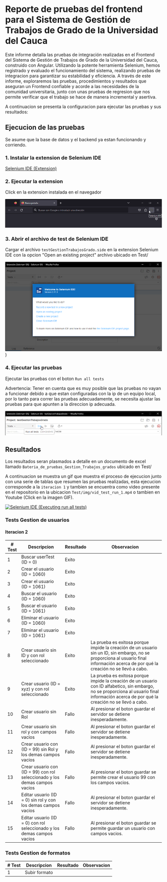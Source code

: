 # Reporte de pruebas del frontend para el Sistema de Gestión de Trabajos de Grado de la Universidad del Cauca
Este informe detalla las pruebas de integración realizadas en el Frontend
del Sistema de Gestión de Trabajos de Grado de la Universidad del Cauca,
construido con Angular.
Utilizando la potente herramienta Selenium,
hemos registrado y evaluado el funcionamiento del sistema,
realizando pruebas de integracion para garantizar su estabilidad y eficiencia.
A través de este informe,
exploraremos las pruebas,
procedimientos y resultados que aseguran un Frontend confiable y acorde a las necesidades de la comunidad universitaria,
junto con unas pruebas de regresion que nos permite verificar que el trabajo se hace de manera incremental y asertiva.

A continuacion se presenta la configuracion para ejecutar las pruebas y sus resultados:

## Ejecucion de las pruebas
Se asume que la base de datos y el backend ya estan funcionando y corriendo.

### 1. Instalar la extension de Selenium IDE
[Selenium IDE (Extension)](https://www.selenium.dev/selenium-ide/)

### 2. Ejecutar la extension
Click en la extension instalada en el navegador

![Selenium IDE (extension)](Test/img/Selenium_IDE_extension.png)

### 3. Abrir el archivo de test de Selenium IDE
Cargar el archivo `testGestionTrabajosGrado.side` en la extension Selenium IDE
con la opcion "Open an existing project" archivo ubicado en Test/

![Selenium IDE (Welcome)](Test/img/Selenium_IDE_welcome.png))

### 4. Ejecutar las pruebas
Ejecutar las pruebas con el boton `Run all tests`

Advertencia: Tener en cuenta que es muy posible que las pruebas no vayan a funcionar
debido a que estan configuradas con la ip de un equipo local,
por lo tanto para correr las pruebas adecuadamente,
se necesita ajustar las pruebas para que apunten a la direccion ip adecuada.

![Selenium IDE (Run all tests)](Test/img/Selenium_IDE_tests.png)


## Resultados
Los resultados seran plasmados a detalle en un documento de excel llamado
`Bateria_de_pruebas_Gestion_Trabajos_grados` ubicado en Test/

A continuacion se muestra un gif que muestra el proceso de ejecucion junto con una serie de tablas que resumen las pruebas realizadas, esta ejecucion corresponde a la `iteracion 1` y tambien se encuentra como video presente en el repositorio en la ubicacion `Test/img/vid_test_run_1.mp4` o tambien en Youtube (Click en la imagen GIF).

[![Selenium IDE (Executing run all tests)](Test/img/gif_test_run_1.gif)](https://www.youtube.com/embed/OEZgHWcUAYk)

### **Tests Gestion de usuarios**

#### Iteracion 2
| # Test | Descripcion | Resultado | Observacion |
|--------|-------------|-----------|-----------|
| 1 | Buscar userTest (ID = 0) | Exito ||
| 2 | Crear el usuario (ID = 1060) | Exito ||
| 3 | Crear el usuario (ID = 1061) | Exito ||
| 4 | Buscar el usuario (ID = 1060) | Exito ||
| 5 | Buscar el usuario (ID = 1061) | Exito ||
| 6 | Eliminar el usuario (ID = 1060) | Exito ||
| 7 | Eliminar el usuario (ID = 1061) | Exito ||
| 8 | Crear usuario sin ID y con rol seleccionado | Exito | La prueba es exitosa porque impide la creación de un usuario sin un ID, sin embargo, no se proporciona al usuario final información acerca de por qué la creación no se llevó a cabo. |
| 9 | Crear usuario (ID = xyz) y con rol seleccionado | Exito | La prueba es exitosa porque impide la creación de un usuario con ID alfabetico, sin embargo, no se proporciona al usuario final información acerca de por qué la creación no se llevó a cabo. |
| 10 | Crear usuario sin  Rol | Fallo | Al presionar el boton guardar el servidor se detiene inesperadamente. |
| 11 | Crear usuario sin rol y con campos vacios | Fallo | Al presionar el boton guardar el servidor se detiene inesperadamente. |
| 12 | Crear usuario con (ID = 99) sin Rol y los demas campos vacios | Fallo | Al presionar el boton guardar el servidor se detiene inesperadamente. |
| 13 | Crear usuario con (ID = 99) con rol seleccionado y los demas campos vacios | Fallo | Al presionar el boton guardar se permite crear el usuario 99 con los campos vacios. |
| 14 | Editar usuario (ID = 0) sin rol y con los demas campos vacios | Fallo | Al presionar el boton guardar el servidor se detiene inesperadamente. |
| 15 | Editar usuario (ID = 0) con rol seleccionado y los demas campos vacios | Fallo | Al presionar el boton guardar se permite guardar un usuario con campos vacios. |

### **Tests Gestion de formatos**
| # Test | Descripcion | Resultado | Observacion |
|--------|-------------|-----------|-----------|
| 1 | Subir formato  |  | |